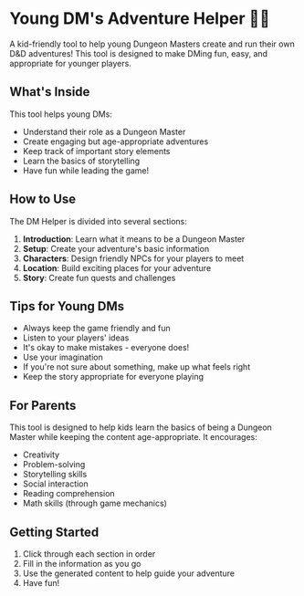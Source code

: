 # Young DM's Adventure Helper 🎲🐉

A kid-friendly tool to help young Dungeon Masters create and run their own D&D adventures! This tool is designed to make DMing fun, easy, and appropriate for younger players.

## What's Inside

This tool helps young DMs:
- Understand their role as a Dungeon Master
- Create engaging but age-appropriate adventures
- Keep track of important story elements
- Learn the basics of storytelling
- Have fun while leading the game!

## How to Use

The DM Helper is divided into several sections:

1. **Introduction**: Learn what it means to be a Dungeon Master
2. **Setup**: Create your adventure's basic information
3. **Characters**: Design friendly NPCs for your players to meet
4. **Location**: Build exciting places for your adventure
5. **Story**: Create fun quests and challenges

## Tips for Young DMs

- Always keep the game friendly and fun
- Listen to your players' ideas
- It's okay to make mistakes - everyone does!
- Use your imagination
- If you're not sure about something, make up what feels right
- Keep the story appropriate for everyone playing

## For Parents

This tool is designed to help kids learn the basics of being a Dungeon Master while keeping the content age-appropriate. It encourages:
- Creativity
- Problem-solving
- Storytelling skills
- Social interaction
- Reading comprehension
- Math skills (through game mechanics)

## Getting Started

1. Click through each section in order
2. Fill in the information as you go
3. Use the generated content to help guide your adventure
4. Have fun!